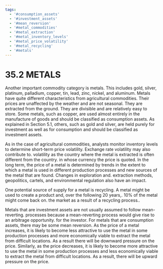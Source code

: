 ```yaml
---
tags:
  - '#consumption_assets'
  - '#investment_assets'
  - '#mean_reversion'
  - '#metal_commodities'
  - '#metal_extraction'
  - '#metal_inventory_levels'
  - '#metal_price_volatility'
  - '#metal_recycling'
  - '#metals'
---
```

# 35.2 METALS  

Another important commodity category is metals. This includes gold, silver, platinum, palladium, copper, tin, lead, zinc, nickel, and aluminum. Metals have quite different characteristics from agricultural commodities. Their prices are unaffected by the weather and are not seasonal. They are extracted from the ground. They are divisible and are relatively easy to store. Some metals, such as copper, are used almost entirely in the manufacture of goods and should be classified as consumption assets. As explained in Section 5.1, others, such as gold and silver, are held purely for investment as well as for consumption and should be classified as investment assets.  

As in the case of agricultural commodities, analysts monitor inventory levels to determine short-term price volatility. Exchange rate volatility may also contribute to. volatility as the country where the metal is extracted is often different from the country. in whose currency the price is quoted. In the long term, the price of a metal is determined by trends in the extent to which a metal is used in different production processes and new sources of the metal that are found. Changes in exploration and. extraction methods, geopolitics, cartels, and environmental regulation also have an impact.  

One potential source of supply for a metal is recycling. A metal might be used to create a product and, over the following 20 years,. $10\%$ of the metal might come back on. the market as a result of a recycling process..  

Metals that are investment assets are not usually assumed to follow mean-reverting. processes because a mean-reverting process would give rise to an arbitrage opportunity. for the investor. For metals that are consumption assets, there may be some mean reversion. As the price of a metal increases, it is likely to become less attractive to use the metal in some production processes and more economically viable to extract the metal from difficult locations. As a result there will be downward pressure on the price. Similarly, as the price decreases, it is likely to become more attractive to use the metal in some production processes and less economically viable to extract the metal from difficult locations. As a result, there will be upward pressure on the price.  
